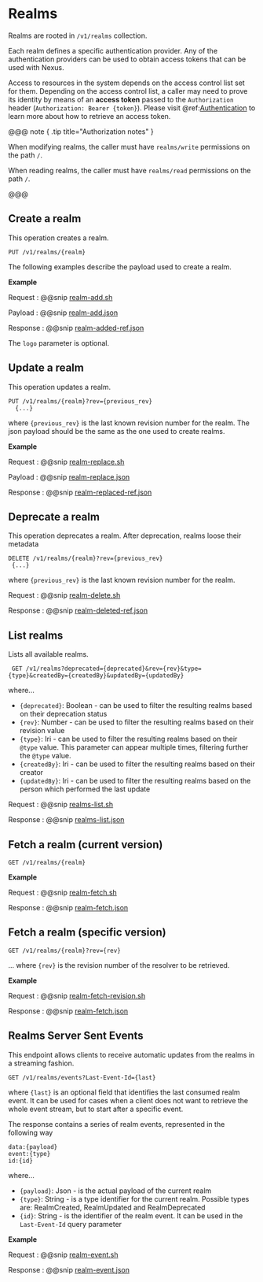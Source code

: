 # Realms

Realms are rooted in `/v1/realms` collection.

Each realm defines a specific authentication provider.
Any of the authentication providers can be used to obtain access tokens that can be used with Nexus.

Access to resources in the system depends on the access control list set for them. Depending on the access control list, a caller may need to prove its identity by means of an **access token** passed to the `Authorization` header (`Authorization: Bearer {token}`). Please visit @ref:[Authentication](./authentication.md) to learn more about how to retrieve an access token.

@@@ note { .tip title="Authorization notes" }	

When  modifying realms, the caller must have `realms/write` permissions on the path `/`.

When  reading realms, the caller must have `realms/read` permissions on the path `/`.

@@@

## Create a realm
 This operation creates a realm.

```
PUT /v1/realms/{realm}
```


The following examples describe the payload used to create a realm.

**Example**

Request
:   @@snip [realm-add.sh](../assets/realms/realm-add.sh)

Payload
:   @@snip [realm-add.json](../assets/realms/realm-add.json)

Response
:   @@snip [realm-added-ref.json](../assets/realms/realm-added-ref.json)

The `logo` parameter is optional.



## Update a realm
 This operation updates a realm.
```
PUT /v1/realms/{realm}?rev={previous_rev}
  {...}
```

 where ``{previous_rev}`` is the last known revision number for the realm.
 The json payload should be the same as the one used to create realms.

 **Example**

Request
 :   @@snip [realm-replace.sh](../assets/realms/realm-replace.sh)

Payload
 :   @@snip [realm-replace.json](../assets/realms/realm-replace.json)

Response
 :   @@snip [realm-replaced-ref.json](../assets/realms/realm-replaced-ref.json)


## Deprecate a realm

This operation deprecates a realm. After deprecation, realms loose their metadata

  ```
 DELETE /v1/realms/{realm}?rev={previous_rev}
   {...}
 ```

  where `{previous_rev}` is the last known revision number for the realm.

Request
 :   @@snip [realm-delete.sh](../assets/realms/realm-delete.sh)

Response
 :   @@snip [realm-deleted-ref.json](../assets/realms/realm-deleted-ref.json)


## List realms

 Lists all available realms.

```
 GET /v1/realms?deprecated={deprecated}&rev={rev}&type={type}&createdBy={createdBy}&updatedBy={updatedBy}
```
where...

- `{deprecated}`: Boolean - can be used to filter the resulting realms based on their deprecation status
- `{rev}`: Number - can be used to filter the resulting realms based on their revision value
- `{type}`: Iri - can be used to filter the resulting realms based on their `@type` value. This parameter can appear multiple times, filtering further the `@type` value.
- `{createdBy}`: Iri - can be used to filter the resulting realms based on their creator
- `{updatedBy}`: Iri - can be used to filter the resulting realms based on the person which performed the last update

Request
 :   @@snip [realms-list.sh](../assets/realms/realms-list.sh)

Response
 :   @@snip [realms-list.json](../assets/realms/realms-list.json)

## Fetch a realm (current version)

```
GET /v1/realms/{realm}
```

**Example**

Request
:   @@snip [realm-fetch.sh](../assets/realms/realm-fetch.sh)

Response
:   @@snip [realm-fetch.json](../assets/realms/realm-fetch.json)


## Fetch a realm (specific version)

```
GET /v1/realms/{realm}?rev={rev}
```
... where `{rev}` is the revision number of the resolver to be retrieved.

**Example**

Request
:   @@snip [realm-fetch-revision.sh](../assets/realms/realm-fetch-revision.sh)

Response
:   @@snip [realm-fetch.json](../assets/realms/realm-fetch.json)


## Realms Server Sent Events

This endpoint allows clients to receive automatic updates from the realms in a streaming fashion.

```
GET /v1/realms/events?Last-Event-Id={last}
```

where `{last}` is an optional field that identifies the last consumed realm event. It can be used for cases when a client does not want to retrieve the whole event stream, but to start after a specific event.

The response contains a series of realm events, represented in the following way

```
data:{payload}
event:{type}
id:{id}
```

where...

- `{payload}`: Json - is the actual payload of the current realm
- `{type}`: String - is a type identifier for the current realm. Possible types are: RealmCreated, RealmUpdated and RealmDeprecated
- `{id}`: String - is the identifier of the realm event. It can be used in the `Last-Event-Id` query parameter

**Example**

Request
:   @@snip [realm-event.sh](../assets/realms/event.sh)

Response
:   @@snip [realm-event.json](../assets/realms/event.json)